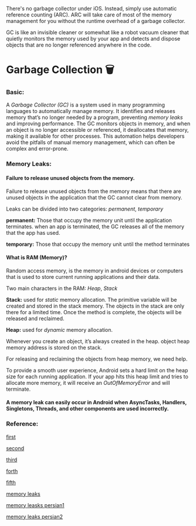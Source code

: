 There's no garbage collector under iOS. Instead, simply use automatic reference counting (ARC). ARC will take care of most of the memory management for you without the runtime overhead of a garbage collector.

GC is like an invisible cleaner or somewhat like a robot vacuum cleaner that quietly monitors the memory used by your app and detects and dispose objects that are no longer referenced anywhere in the code.

# Garbage Collection 🗑️

### Basic:
A *Garbage Collector (GC)* is a system used in many programming languages to automatically manage memory. 
It identifies and releases memory that’s no longer needed by a program, preventing *memory leaks* and improving performance.
The GC monitors objects in memory, and when an object is no longer accessible or referenced, it deallocates that memory, making it available for other processes.
This automation helps developers avoid the pitfalls of manual memory management, which can often be complex and error-prone.

### Memory Leaks:
#### Failure to release unused objects from the memory.
Failure to release unused objects from the memory means that there are unused objects in the application that the GC cannot clear from memory.

Leaks can be divided into two categories: *permanent*, *temporary*

**permanent:** Those that occupy the memory unit until the application terminates. when an app is terminated, the GC releases all of the memory that the app has used.

**temporary:** Those that occupy the memory unit until the method terminates

#### What is RAM (Memory)?
Random access memory, is the memory in android devices or computers that is used to store current running applications and their data.

Two main characters in the RAM: *Heap*, *Stack*

**Stack:** used for *static* memory allocation.
The primitive variable will be created and stored in the stack memory.
The objects in the stack are only there for a limited time. Once the method is complete, the objects will be released and reclaimed.

**Heap:** used for *dynamic* memory allocation.

Whenever you create an object, it’s always created in the heap.
object heap memory address is stored on the stack.

For releasing and reclaiming the objects from heap memory, we need help.

To provide a smooth user experience, Android sets a hard limit on the heap size for each running application.
If your app hits this heap limit and tries to allocate more memory, it will receive an *OutOfMemoryError* and will terminate.


#### A memory leak can easily occur in Android when AsyncTasks, Handlers, Singletons, Threads, and other components are used incorrectly.




### Reference:
[first](https://medium.com/thejuniordeveloper/basics-of-android-garbage-collection-what-every-android-developer-should-know-e6c90e0dfc60)

[second](https://medium.com/@banerjee.s.sayans/android-garbage-collection-in-a-nutshell-e5c8acfa1538)

[third](https://fragmentedpodcast.com/episodes/064/)

[forth](https://www.droidcon.com/2024/09/20/garbage-collector-in-kmp-part-1/)


[fifth](https://proandroiddev.com/garbage-collector-in-kmp-part-2-b0577668ea16)

[memory leaks](https://proandroiddev.com/everything-you-need-to-know-about-memory-leaks-in-android-d7a59faaf46a)

[memory leasks persian1](https://virgool.io/MobileLab/%D9%81%DB%8C-%D9%85%D8%B5%D8%A7%D8%A6%D8%A8-%D9%86%D8%B4%D8%AA-%D8%AD%D8%A7%D9%81%D8%B8%D9%87-%D8%AF%D8%B1-%D8%A7%D9%86%D8%AF%D8%B1%D9%88%DB%8C%D8%AF-%DB%8C%D8%A7-%D9%85%D9%85%D9%88%D8%B1%DB%8C-%D9%84%DB%8C%DA%A9-%DA%86%DB%8C%D8%B3%D8%AA%D8%A8%D8%AE%D8%B4-%D8%A7%D9%88%D9%84-s9b0knq5bemn)

[memory leaks persian2](https://virgool.io/MobileLab/%D9%81%DB%8C-%D9%85%D8%B5%D8%A7%D8%A6%D8%A8-%D9%86%D8%B4%D8%AA-%D8%AD%D8%A7%D9%81%D8%B8%D9%87-%D8%AF%D8%B1-%D8%A7%D9%86%D8%AF%D8%B1%D9%88%DB%8C%D8%AF-%DB%8C%D8%A7-%D9%81%D8%B1%D8%A7%D8%B1-%D8%A7%D8%B2-%D8%AA%D9%84%D9%87-%D9%85%D9%85%D9%88%D8%B1%DB%8C-%D9%84%DB%8C%DA%A9%D8%A8%D8%AE%D8%B4-%D8%AF%D9%88%D9%85-tpvyhymwpxns)

